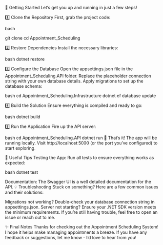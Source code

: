🚀 Getting Started
Let’s get you up and running in just a few steps!

1️⃣ Clone the Repository
First, grab the project code:

bash

git clone [<repository-url>](https://github.com/TyGraced/Appointment_Scheduling.git)
cd Appointment_Scheduling


2️⃣ Restore Dependencies
Install the necessary libraries:

bash
dotnet restore

3️⃣ Configure the Database
Open the appsettings.json file in the Appointment_Scheduling.API folder.
Replace the placeholder connection string with your own database details.
Apply migrations to set up the database schema:

bash
cd Appointment_Scheduling.Infrastructure
dotnet ef database update

4️⃣ Build the Solution
Ensure everything is compiled and ready to go:

bash
dotnet build

5️⃣ Run the Application
Fire up the API server:

bash
cd Appointment_Scheduling.API
dotnet run
🎉 That’s it! The app will be running locally. Visit http://localhost:5000 (or the port you’ve configured) to start exploring.

🧰 Useful Tips
Testing the App: Run all tests to ensure everything works as expected:

bash
dotnet test

Documentation: The Swagger UI is a well detailed documentation for the API.
💡 Troubleshooting
Stuck on something? Here are a few common issues and their solutions:

Migrations not working? Double-check your database connection string in appsettings.json.
Server not starting? Ensure your .NET SDK version meets the minimum requirements.
If you’re still having trouble, feel free to open an issue or reach out to me.

✨ Final Notes
Thanks for checking out the Appointment Scheduling System! I hope it helps make managing appointments a breeze. If you have any feedback or suggestions, let me know - I’d love to hear from you!
